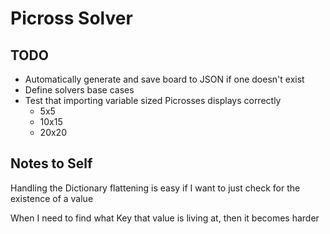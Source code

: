 # Picross Solver

## TODO

- Automatically generate and save board to JSON if one doesn't exist
- Define solvers base cases
- Test that importing variable sized Picrosses displays correctly
    - 5x5
    - 10x15
    - 20x20


## Notes to Self

Handling the Dictionary flattening is easy if I want to just check for the existence of a value

When I need to find what Key that value is living at, then it becomes harder

